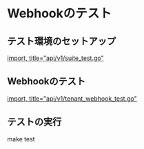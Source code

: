 # Webhookのテスト

## テスト環境のセットアップ

[import, title="api/v1/suite_test.go"](../../codes/tenant/api/v1/suite_test.go)

## Webhookのテスト

[import, title="api/v1/tenant_webhook_test.go"](../../codes/tenant/api/v1/tenant_webhook_test.go)

## テストの実行

make test
